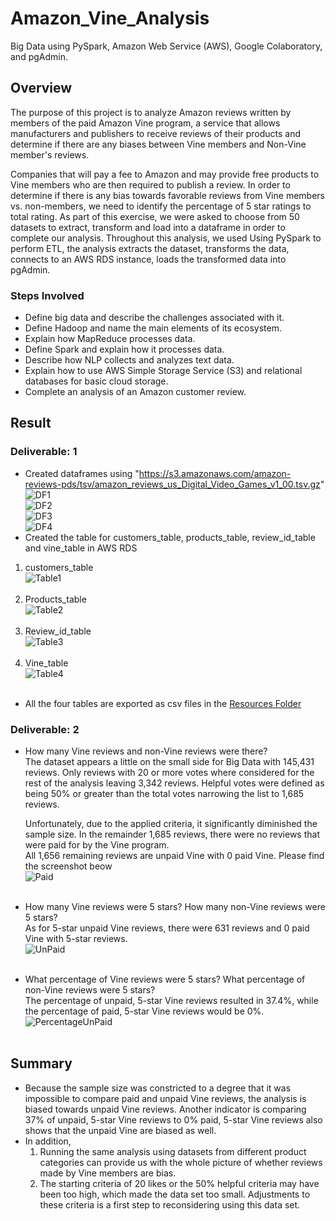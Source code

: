 # Amazon_Vine_Analysis
Big Data using PySpark, Amazon Web Service (AWS), Google Colaboratory, and pgAdmin.

## Overview
The purpose of this project is to analyze Amazon reviews written by members of the paid Amazon Vine program, a service that allows manufacturers and publishers to receive reviews of their products and determine if there are any biases between Vine members and Non-Vine member's reviews.

Companies that will pay a fee to Amazon and may provide free products to Vine members who are then required to publish a review. In order to determine if there is any bias towards favorable reviews from Vine members vs. non-members, we need to identify the percentage of 5 star ratings to total rating. As part of this exercise, we were asked to choose from 50 datasets to extract, transform and load into a dataframe in order to complete our analysis. Throughout this analysis, we used Using PySpark to perform ETL, the analysis extracts the dataset, transforms the data, connects to an AWS RDS instance, loads the transformed data into pgAdmin.

### Steps Involved
- Define big data and describe the challenges associated with it.
- Define Hadoop and name the main elements of its ecosystem.
- Explain how MapReduce processes data.
- Define Spark and explain how it processes data.
- Describe how NLP collects and analyzes text data.
- Explain how to use AWS Simple Storage Service (S3) and relational databases for basic cloud storage.
- Complete an analysis of an Amazon customer review.

## Result
### Deliverable: 1
- Created dataframes using "https://s3.amazonaws.com/amazon-reviews-pds/tsv/amazon_reviews_us_Digital_Video_Games_v1_00.tsv.gz" <br>
 ![DF1](https://github.com/ashwinihegde28/Amazon_Vine_Analysis/blob/main/Resources/images/CustomerTableDf.PNG)<br>
 ![DF2](https://github.com/ashwinihegde28/Amazon_Vine_Analysis/blob/main/Resources/images/ProductDf.PNG)<br>
 ![DF3](https://github.com/ashwinihegde28/Amazon_Vine_Analysis/blob/main/Resources/images/ReviewDf.PNG)<br>
 ![DF4](https://github.com/ashwinihegde28/Amazon_Vine_Analysis/blob/main/Resources/images/Vine.PNG)<br>
- Created the table for customers_table, products_table, review_id_table and vine_table in AWS RDS <br>
 1. customers_table<br>
 ![Table1](https://github.com/ashwinihegde28/Amazon_Vine_Analysis/blob/main/Resources/images/TableCustomer.PNG)<br><br>
 2. Products_table <br>
 ![Table2](https://github.com/ashwinihegde28/Amazon_Vine_Analysis/blob/main/Resources/images/TableProduct.PNG)<br><br>
 3. Review_id_table<br>
 ![Table3](https://github.com/ashwinihegde28/Amazon_Vine_Analysis/blob/main/Resources/images/TableReview.PNG)<br><br>
 4. Vine_table <br>
 ![Table4](https://github.com/ashwinihegde28/Amazon_Vine_Analysis/blob/main/Resources/images/TableVine.PNG)<br><br>
 - All the four tables are exported as csv files in the [Resources Folder](https://github.com/ashwinihegde28/Amazon_Vine_Analysis/tree/main/Resources)<br>
 
### Deliverable: 2
- How many Vine reviews and non-Vine reviews were there? <br>
  The dataset appears a little on the small side for Big Data with 145,431 reviews. Only reviews with 20 or more votes where considered for the rest of the analysis leaving 3,342 reviews. Helpful votes were defined as being 50% or greater than the total votes narrowing the list to 1,685 reviews.

  Unfortunately, due to the applied criteria, it significantly diminished the sample size. In the remainder 1,685 reviews, there were no reviews that were paid for by the Vine program. <br>
All 1,656 remaining reviews are unpaid Vine with 0 paid Vine. Please find the screenshot beow <br>
  ![Paid](https://github.com/ashwinihegde28/Amazon_Vine_Analysis/blob/main/Resources/images/Paid.PNG)<br><br>
- How many Vine reviews were 5 stars? How many non-Vine reviews were 5 stars? <br>
   As for 5-star unpaid Vine reviews, there were 631 reviews and 0 paid Vine with 5-star reviews.<br>
  ![UnPaid](https://github.com/ashwinihegde28/Amazon_Vine_Analysis/blob/main/Resources/images/UnPaid.PNG)<br><br>

- What percentage of Vine reviews were 5 stars? What percentage of non-Vine reviews were 5 stars? <br>
  The percentage of unpaid, 5-star Vine reviews resulted in 37.4%, while the percentage of paid, 5-star Vine reviews would be 0%.<br>
  ![PercentageUnPaid](https://github.com/ashwinihegde28/Amazon_Vine_Analysis/blob/main/Resources/images/PercentageUnPaid.PNG)<br><br> 
  
## Summary
  - Because the sample size was constricted to a degree that it was impossible to compare paid and unpaid Vine reviews, the analysis is biased towards unpaid Vine     reviews. Another indicator is comparing 37% of unpaid, 5-star Vine reviews to 0% paid, 5-star Vine reviews also shows that the unpaid Vine are biased as well.
  - In addition, 
    1. Running the same analysis using datasets from different product categories can provide us with the whole picture of whether reviews made by Vine members are bias.
    2. The starting criteria of 20 likes or the 50% helpful criteria may have been too high, which made the data set too small. Adjustments to these criteria is a first step to reconsidering using this data set.



 
